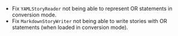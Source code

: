 - Fix `YAMLStoryReader` not being able to represent OR statements in conversion mode.
- Fix `MarkdownStoryWriter` not being able to write stories with OR statements (when loaded in conversion mode).
